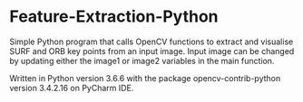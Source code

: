 # Feature-Extraction-Python
Simple Python program that calls OpenCV functions to extract and visualise SURF and ORB key points from an input image.
Input image can be changed by updating either the image1 or image2 variables in the main function.

Written in Python version 3.6.6 with the package opencv-contrib-python version 3.4.2.16 on PyCharm IDE.
